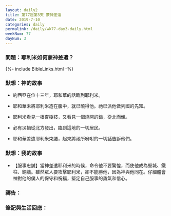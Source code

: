 ```yaml
---
layout: daily2
title: 第77週第3天 蒙神差遣
date: 2019-7-10
categories: daily
permalink: /daily/wk77-day3-daily.html
weekNum: 77
dayNum: 3
---
```


### 問題：耶利米如何蒙神差遣？

{%- include BibleLinks.html -%}

### 默想：神的故事
+ 約西亞在位十三年，耶和華的話臨到耶利米。

+ 耶和華未將耶利米造在腹中，就已曉得他。祂已派他做列國的先知。

+ 耶利米看見一根杏樹枝，又看見一個燒開的鍋，從北而傾。

+ 必有災禍從北方發出，臨到這地的一切居民。

+ 耶和華差遣耶利米束腰，起來將祂所吩咐的一切話告訴他們。


### 默想：我的故事
+ 【服事忠誠】當神差遣耶利米的時候，命令他不要驚惶，而使他成為堅城、鐵柱、銅牆。雖然眾人要攻擊耶利米，卻不能勝他，因為神與他同在。仔細體會神對他的僕人的保守和祝福，堅定自己服事的勇氣和信心。


### 禱告：

### 筆記與生活回應：

